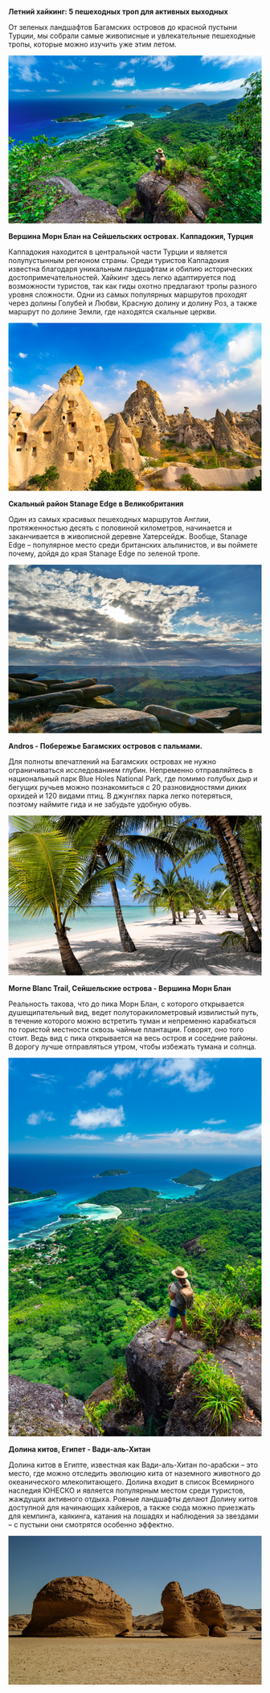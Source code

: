**Летний хайкинг: 5 пешеходных троп для активных выходных**

От зеленых ландшафтов Багамских островов до красной пустыни Турции, мы собрали самые живописные и увлекательные пешеходные тропы, которые можно изучить уже этим летом.

![Image](morneblanc.png)

**Вершина Морн Блан на Сейшельских островах. Каппадокия, Турция**

Каппадокия находится в центральной части Турции и является полупустынным регионом страны. Среди туристов Каппадокия известна благодаря уникальным ландшафтам и обилию исторических достопримечательностей. Хайкинг здесь легко адаптируется под возможности туристов, так как гиды охотно предлагают тропы разного уровня сложности. Одни из самых популярных маршрутов проходят через долины Голубей и Любви, Красную долину и долину Роз, а также маршрут по долине Земли, где находятся скальные церкви.

![Image](tyrkey.png)

**Скальный район Stanage Edge в Великобритания**

Один из самых красивых пешеходных маршрутов Англии, протяженностью десять с половиной километров, начинается и заканчивается в живописной деревне Хатерсейдж. Вообще, Stanage Edge – популярное место среди британских альпинистов, и вы поймете почему, дойдя до края Stanage Edge по зеленой тропе.

![Image](edge.png)

**Andros - Побережье Багамских островов с пальмами.**

Для полноты впечатлений на Багамских островах не нужно ограничиваться исследованием глубин. Непременно отправляйтесь в национальный парк Blue Holes National Park, где помимо голубых дыр и бегущих ручьев можно познакомиться с 20 разновидностями диких орхидей и 120 видами птиц. В джунглях парка легко потеряться, поэтому наймите гида и не забудьте удобную обувь.

![Image](bagam.jpeg)

**Morne Blanc Trail, Сейшельские острова -  Вершина Морн Блан**

Реальность такова, что до пика Морн Блан, с которого открывается душещипательный вид, ведет полуторакилометровый извилистый путь, в течение которого можно встретить туман и непременно карабкаться по гористой местности сквозь чайные плантации. Говорят, оно того стоит. Ведь вид с пика открывается на весь остров и соседние районы. В дорогу лучше отправляться утром, чтобы избежать тумана и солнца.

![Image](morne.png)

**Долина китов, Египет - Вади-аль-Хитан**

Долина китов в Египте, известная как Вади-аль-Хитан по-арабски – это место, где можно отследить эволюцию кита от наземного животного до океанического млекопитающего. Долина входит в список Всемирного наследия ЮНЕСКО и является популярным местом среди туристов, жаждущих активного отдыха. Ровные ландшафты делают Долину китов доступной для начинающих хайкеров, а также сюда можно приезжать для кемпинга, каякинга, катания на лошадях и наблюдения за звездами – с пустыни они смотрятся особенно эффектно.

![Image](egipet.jpeg)
